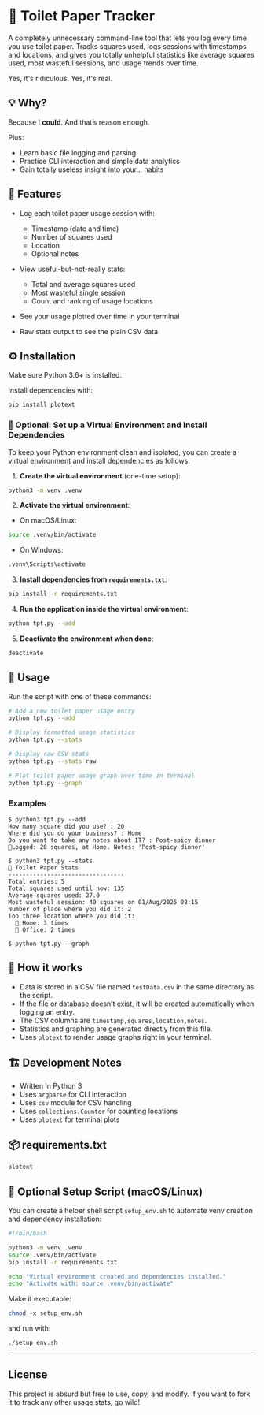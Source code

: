 # 🧻 Toilet Paper Tracker

A completely unnecessary command-line tool that lets you log every time you use toilet paper. Tracks squares used, logs sessions with timestamps and locations, and gives you totally unhelpful statistics like average squares used, most wasteful sessions, and usage trends over time.

Yes, it's ridiculous. Yes, it's real.

## 💡 Why?

Because I **could**. And that’s reason enough.

Plus:

- Learn basic file logging and parsing
- Practice CLI interaction and simple data analytics
- Gain totally useless insight into your... habits

## 🚀 Features

- Log each toilet paper usage session with:
  - Timestamp (date and time)
  - Number of squares used
  - Location
  - Optional notes

- View useful-but-not-really stats:
  - Total and average squares used
  - Most wasteful single session
  - Count and ranking of usage locations

- See your usage plotted over time in your terminal

- Raw stats output to see the plain CSV data

## ⚙️ Installation

Make sure Python 3.6+ is installed.

Install dependencies with:

```bash
pip install plotext
```

### 🐍 Optional: Set up a Virtual Environment and Install Dependencies

To keep your Python environment clean and isolated, you can create a virtual environment and install dependencies as follows.

1. **Create the virtual environment** (one-time setup):

```bash
python3 -m venv .venv
```

2. **Activate the virtual environment**:

- On macOS/Linux:

```bash
source .venv/bin/activate
```

- On Windows:

```bash
.venv\Scripts\activate
```

3. **Install dependencies from `requirements.txt`**:

```bash
pip install -r requirements.txt
```

4. **Run the application inside the virtual environment**:

```bash
python tpt.py --add
```

5. **Deactivate the environment when done**:

```bash
deactivate
```

## 📖 Usage

Run the script with one of these commands:

```bash
# Add a new toilet paper usage entry
python tpt.py --add

# Display formatted usage statistics
python tpt.py --stats

# Display raw CSV stats
python tpt.py --stats raw

# Plot toilet paper usage graph over time in terminal
python tpt.py --graph
```

### Examples

```
$ python3 tpt.py --add
How many square did you use? : 20
Where did you do your business? : Home
Do you want to take any notes about IT? : Post-spicy dinner
🧻Logged: 20 squares, at Home. Notes: 'Post-spicy dinner'

$ python3 tpt.py --stats
🧻 Toilet Paper Stats
---------------------------------
Total entries: 5
Total squares used until now: 135
Average squares used: 27.0
Most wasteful session: 40 squares on 01/Aug/2025 08:15
Number of place where you did it: 2
Top three location where you did it:
  🥇 Home: 3 times
  🥈 Office: 2 times

$ python tpt.py --graph
```

## 🔧 How it works

- Data is stored in a CSV file named `testData.csv` in the same directory as the script.
- If the file or database doesn’t exist, it will be created automatically when logging an entry.
- The CSV columns are `timestamp,squares,location,notes`.
- Statistics and graphing are generated directly from this file.
- Uses `plotext` to render usage graphs right in your terminal.

## 🏗️ Development Notes

- Written in Python 3
- Uses `argparse` for CLI interaction
- Uses `csv` module for CSV handling
- Uses `collections.Counter` for counting locations
- Uses `plotext` for terminal plots

## 📦 requirements.txt

```bash
plotext
```

## 🐚 Optional Setup Script (macOS/Linux)

You can create a helper shell script `setup_env.sh` to automate venv creation and dependency installation:

```bash
#!/bin/bash

python3 -m venv .venv
source .venv/bin/activate
pip install -r requirements.txt

echo "Virtual environment created and dependencies installed."
echo "Activate with: source .venv/bin/activate"
```

Make it executable:

```bash
chmod +x setup_env.sh
```

and run with:

```bash
./setup_env.sh
```

---

## License

This project is absurd but free to use, copy, and modify. If you want to fork it to track any other usage stats, go wild!
